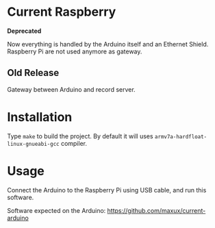 # Current Raspberry

**Deprecated**

Now everything is handled by the Arduino itself and an Ethernet Shield. Raspberry Pi are not used anymore as gateway.

## Old Release
Gateway between Arduino and record server.

# Installation
Type `make` to build the project. By default it will uses `armv7a-hardfloat-linux-gnueabi-gcc` compiler.

# Usage
Connect the Arduino to the Raspberry Pi using USB cable, and run this software.

Software expected on the Arduino: https://github.com/maxux/current-arduino

